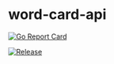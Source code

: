 # word-card-api

[![Go Report Card](https://goreportcard.com/badge/github.com/StarTeamTw/word-card-api?style=flat-square)](https://goreportcard.com/report/github.com/StarTeamTw/word-card-api)

[![Release](https://img.shields.io/github.com/StarTeamTw/word-card-api.svg?style=flat-square)](https://github.com/StarTeamTw/word-card-api/releases/latest)
